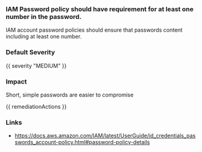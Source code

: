 
### IAM Password policy should have requirement for at least one number in the password.

IAM account password policies should ensure that passwords content including at least one number.

### Default Severity
{{ severity "MEDIUM" }}

### Impact
Short, simple passwords are easier to compromise

<!-- DO NOT CHANGE -->
{{ remediationActions }}

### Links
- https://docs.aws.amazon.com/IAM/latest/UserGuide/id_credentials_passwords_account-policy.html#password-policy-details
        